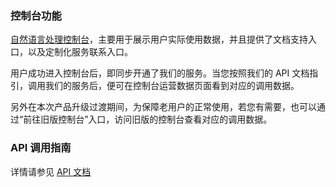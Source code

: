### 控制台功能
 [自然语言处理控制台](https://console.cloud.tencent.com/nlp2)，主要用于展示用户实际使用数据，并且提供了文档支持入口，以及定制化服务联系入口。

用户成功进入控制台后，即同步开通了我们的服务。当您按照我们的 API 文档指引，调用我们的服务后，便可在控制台运营数据页面看到对应的调用数据。

另外在本次产品升级过渡期间，为保障老用户的正常使用，若您有需要，也可以通过“前往旧版控制台”入口，访问旧版的控制台查看对应的调用数据。

### API 调用指南
详情请参见 [API 文档](https://cloud.tencent.com/document/product/271/35484)
